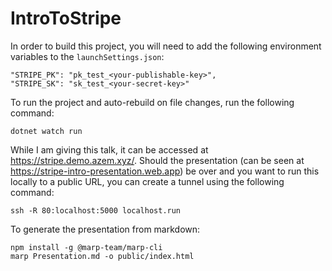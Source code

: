 # IntroToStripe

In order to build this project, you will need to add the following environment variables to the `launchSettings.json`:
```
"STRIPE_PK": "pk_test_<your-publishable-key>",
"STRIPE_SK": "sk_test_<your-secret-key>"
```

To run the project and auto-rebuild on file changes, run the following command:
```
dotnet watch run
```

While I am giving this talk, it can be accessed at https://stripe.demo.azem.xyz/. Should the presentation (can be seen at https://stripe-intro-presentation.web.app) be over and you want to run this locally to a public URL, you can create a tunnel using the following command:
```
ssh -R 80:localhost:5000 localhost.run
```

To generate the presentation from markdown:
```
npm install -g @marp-team/marp-cli
marp Presentation.md -o public/index.html
```
